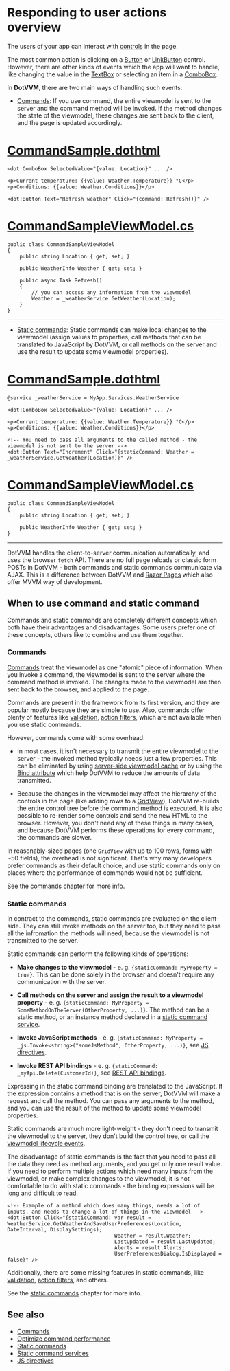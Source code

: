 # Responding to user actions overview

The users of your app can interact with [controls](~/pages/concepts/dothtml-markup/builtin-controls) in the page. 

The most common action is clicking on a [Button](~/controls/builtin/Button) or [LinkButton](~/controls/builtin/LinkButton) control. However, there are other kinds of events which the app will want to handle, like changing the value in the [TextBox](~/controls/builtin/TextBox) or selecting an item in a [ComboBox](~/controls/builtin/ComboBox).

In **DotVVM**, there are two main ways of handling such events:

* [Commands](commands): If you use command, the entire viewmodel is sent to the server and the command method will be invoked. If the method changes the state of the viewmodel, these changes are sent back to the client, and the page is updated accordingly.

# [CommandSample.dothtml](#tab/command-view)

```DOTHTML
<dot:ComboBox SelectedValue="{value: Location}" ... />

<p>Current temperature: {{value: Weather.Temperature}} °C</p>
<p>Conditions: {{value: Weather.Conditions}}</p>

<dot:Button Text="Refresh weather" Click="{command: Refresh()}" />
```

# [CommandSampleViewModel.cs](#tab/command-viewmodel)

```CSHARP
public class CommandSampleViewModel 
{
    public string Location { get; set; }

    public WeatherInfo Weather { get; set; }

    public async Task Refresh() 
    {
        // you can access any information from the viewmodel
        Weather = _weatherService.GetWeather(Location);
    }
}
```

***

* [Static commands](static-commands): Static commands can make local changes to the viewmodel (assign values to properties, call methods that can be translated to JavaScript by DotVVM, or call methods on the server and use the result to update some viewmodel properties). 

# [CommandSample.dothtml](#tab/staticcommand-view)

```DOTHTML
@service _weatherService = MyApp.Services.WeatherService

<dot:ComboBox SelectedValue="{value: Location}" ... />

<p>Current temperature: {{value: Weather.Temperature}} °C</p>
<p>Conditions: {{value: Weather.Conditions}}</p>

<!-- You need to pass all arguments to the called method - the viewmodel is not sent to the server -->
<dot:Button Text="Increment" Click="{staticCommand: Weather = _weatherService.GetWeather(Location)}" />
```

# [CommandSampleViewModel.cs](#tab/staticcommand-viewmodel)

```CSHARP
public class CommandSampleViewModel 
{
    public string Location { get; set; }

    public WeatherInfo Weather { get; set; }
}
```

***

DotVVM handles the client-to-server communication automatically, and uses the browser `fetch` API. There are no full page reloads or classic form POSTs in DotVVM - both commands and static commands communicate via AJAX. This is a difference between DotVVM and [Razor Pages](https://docs.microsoft.com/en-us/aspnet/core/razor-pages/?view=aspnetcore-5.0&tabs=visual-studio) which also offer MVVM way of development. 

## When to use command and static command

Commands and static commands are completely different concepts which both have their advantages and disadvantages. Some users prefer one of these concepts, others like to combine and use them together.

### Commands

[Commands](commands) treat the viewmodel as one "atomic" piece of information. When you invoke a command, the viewmodel is sent to the server where the command method is invoked. The changes made to the viewmodel are then sent back to the browser, and applied to the page. 

Commands are present in the framework from its first version, and they are popular mostly because they are simple to use. Also, commands offer plenty of features like [validation](~/pages/concepts/validation/overview), [action filters](~/pages/concepts/viewmodels/filters/overview), which are not available when you use static commands.

However, commands come with some overhead:

* In most cases, it isn't necessary to transmit the entire viewmodel to the server - the invoked method typically needs just a few properties. This can be eliminated by using [server-side viewmodel cache](~/pages/concepts/viewmodels/server-side-viewmodel-cache) or by using the [Bind attribute](~/pages/concepts/viewmodels/binding-direction) which help DotVVM to reduce the amounts of data transmitted.

* Because the changes in the viewmodel may affect the hierarchy of the controls in the page (like adding rows to a [GridView](~/controls/builtin/GridView)), DotVVM re-builds the entire control tree before the command method is executed. It is also possible to re-render some controls and send the new HTML to the browser. However, you don't need any of these things in many cases, and because DotVVM performs these operations for every command, the commands are slower.

In reasonably-sized pages (one `GridView` with up to 100 rows, forms with ~50 fields), the overhead is not significant. That's why many developers prefer commands as their default choice, and use static commands only on places where the performance of commands would not be sufficient.

See the [commands](commands) chapter for more info.

### Static commands

In contract to the commands, static commands are evaluated on the client-side. They can still invoke methods on the server too, but they need to pass all the infromation the methods will need, because the viewmodel is not transmitted to the server. 

Static commands can perform the following kinds of operations:

* **Make changes to the viewmodel** - e. g. `{staticCommand: MyProperty = true}`. This can be done solely in the browser and doesn't require any communication with the server.

* **Call methods on the server and assign the result to a viewmodel property** - e. g. `{staticCommand: MyProperty = SomeMethodOnTheServer(OtherProperty, ...)}`. The method can be a static method, or an instance method declared in a [static command service](static-command-services). 

* **Invoke JavaScript methods** - e. g. `{staticCommand: MyProperty = _js.Invoke<string>("someJsMethod", OtherProperty, ...)}`, see [JS directives](~/pages/concepts/client-side-development/js-directive/overview).

* **Invoke REST API bindings** - e. g. `{staticCommand: _myApi.Delete(CustomerId)}`, see [REST API bindings](rest-api-bindings/overview).

Expressing in the static command binding are translated to the JavaScript. If the expression contains a method that is on the server, DotVVM will make a request and call the method. You can pass any arguments to the method, and you can use the result of the method to update some viewmodel properties. 

Static commands are much more light-weight - they don't need to transmit the viewmodel to the server, they don't build the control tree, or call the [viewmodel lifecycle events](~/pages/concepts/viewmodels/overview). 

The disadvantage of static commands is the fact that you need to pass all the data they need as method arguments, and you get only one result value. If you need to perform multiple actions which need many inputs from the viewmodel, or make complex changes to the viewmodel, it is not comfortable to do with static commands - the binding expressions will be long and difficult to read.

```DOTHTML
<!-- Example of a method which does many things, needs a lot of inputs, and needs to change a lot of things in the viewmodel -->
<dot:Button Click="{staticCommand: var result = WeatherService.GetWeatherAndSaveUserPreferences(Location, DateInterval, DisplaySettings);
                                   Weather = result.Weather;
                                   LastUpdated = result.LastUpdated;
                                   Alerts = result.Alerts;
                                   UserPreferencesDialog.IsDisplayed = false}" />
```

Additionally, there are some missing features in static commands, like [validation](~/pages/concepts/validation/overview), [action filters](~/pages/concepts/viewmodels/filters/overview), and others. 

See the [static commands](static-commands) chapter for more info.

## See also

* [Commands](commands)
* [Optimize command performance](optimize-command-performance)
* [Static commands](static-commands)
* [Static command services](static-command-services)
* [JS directives](~/pages/concepts/client-side-development/js-directive/overview)